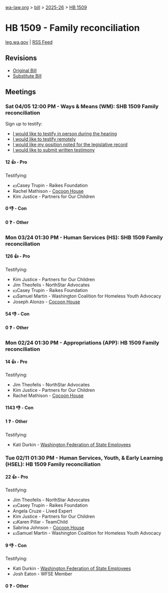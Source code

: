 [wa-law.org](/) > [bill](/bill/) > [2025-26](/bill/2025-26/) > [HB 1509](/bill/2025-26/hb/1509/)

# HB 1509 - Family reconciliation
[leg.wa.gov](https://app.leg.wa.gov/billsummary?BillNumber=1509&Year=2025&Initiative=false) | [RSS Feed](./rss.xml)

## Revisions
* [Original Bill](1/)
* [Substitute Bill](S/)

## Meetings
### Sat 04/05 12:00 PM - Ways & Means (WM): SHB 1509 Family reconciliation
Sign up to testify:
* [I would like to testify in person during the hearing](https://app.leg.wa.gov/csi/Testifier/Add?chamber=House&mId=33217&aId=166871&caId=26891&tId=1)
* [I would like to testify remotely](https://app.leg.wa.gov/csi/Testifier/Add?chamber=House&mId=33217&aId=166871&caId=26891&tId=2)
* [I would like my position noted for the legislative record](https://app.leg.wa.gov/csi/Testifier/Add?chamber=House&mId=33217&aId=166871&caId=26891&tId=3)
* [I would like to submit written testimony](https://app.leg.wa.gov/csi/Testifier/Add?chamber=House&mId=33217&aId=166871&caId=26891&tId=4)

#### 12 👍 - Pro
Testifying:
* 💵Casey Trupin - Raikes Foundation
* Rachel Mathison - [Cocoon House](/org/cocoon_house/)
* Kim Justice - Partners for Our Children

#### 0 👎 - Con

#### 0 ❓ - Other

### Mon 03/24 01:30 PM - Human Services (HS): SHB 1509 Family reconciliation
#### 126 👍 - Pro
Testifying:
* Kim Justice - Partners for Our Children
* Jim Theofelis - NorthStar Advocates
* 💵Casey Trupin - Raikes Foundation
* 💵Samuel Martin - Washington Coalition for Homeless Youth Advocacy
* Joseph Alonzo - [Cocoon House](/org/cocoon_house/)

#### 54 👎 - Con

#### 0 ❓ - Other

### Mon 02/24 01:30 PM - Appropriations (APP): HB 1509 Family reconciliation
#### 14 👍 - Pro
Testifying:
* Jim Theofelis - NorthStar Advocates
* Kim Justice - Partners for Our Children
* Rachel Mathison - [Cocoon House](/org/cocoon_house/)

#### 1143 👎 - Con

#### 1 ❓ - Other
Testifying:
* Kati Durkin - [Washington Federation of State Employees](/org/washington_federation_of_state_employees/)

### Tue 02/11 01:30 PM - Human Services, Youth, & Early Learning (HSEL): HB 1509 Family reconciliation
#### 22 👍 - Pro
Testifying:
* Jim Theofelis - NorthStar Advocates
* 💵Casey Trupin - Raikes Foundation
* Angela Cruze - Lived Expert
* Kim Justice - Partners for Our Children
* 💵Karen Pillar - TeamChild
* Sabrina Johnson - [Cocoon House](/org/cocoon_house/)
* 💵Samuel Martin - Washington Coalition for Homeless Youth Advocacy

#### 9 👎 - Con
Testifying:
* Kati Durkin - [Washington Federation of State Employees](/org/washington_federation_of_state_employees/)
* Josh Eaton - WFSE Member

#### 0 ❓ - Other
